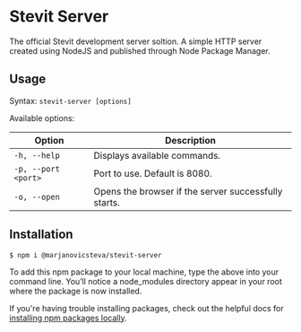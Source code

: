 # Stevit Server
The official Stevit development server soltion.
A simple HTTP server created using NodeJS and published through Node Package Manager.

## Usage

Syntax: `stevit-server [options]`


Available options:

  |Option             |Description                                         |
  |-------------------|----------------------------------------------------|
  |`-h, --help`       |Displays available commands.                        |
  |`-p, --port <port>`|Port to use. Default is 8080.                       |
  |`-o, --open`       |Opens the browser if the server successfully starts.|
  

## Installation

```shell
$ npm i @marjanovicsteva/stevit-server
```

To add this npm package to your local machine, type the above into your command line. You’ll notice a node_modules directory appear in your root where the package is now installed.

If you're having trouble installing packages, check out the helpful docs for [installing npm packages locally](https://docs.npmjs.com/getting-started/installing-npm-packages-locally).
